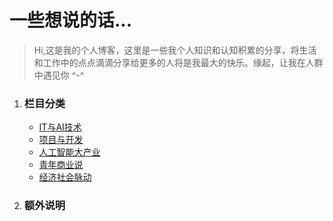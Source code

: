 # 一些想说的话...

> Hi,这是我的个人博客，这里是一些我个人知识和认知积累的分享，将生活和工作中的点点滴滴分享给更多的人将是我最大的快乐。缘起，让我在人群中遇见你 ^-^

1. ### 栏目分类

   - [IT与AI技术](/IT与AI技术/)
   - [项目与开发](/项目与开发/)
   - [人工智能大产业](/人工智能大产业/)
   - [青年商业说](/青年商业说/)
   - [经济社会脉动](/经济社会脉动/)

2. ### 额外说明
   
